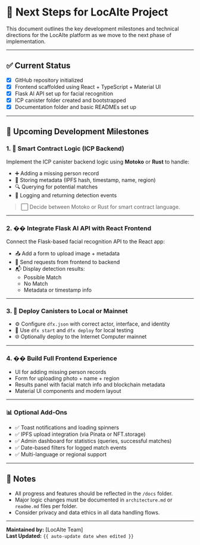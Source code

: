 # 🚀 Next Steps for LocAIte Project

This document outlines the key development milestones and technical directions for the LocAIte platform as we move to the next phase of implementation.

---

## ✅ Current Status

- [x] GitHub repository initialized
- [x] Frontend scaffolded using React + TypeScript + Material UI
- [x] Flask AI API set up for facial recognition
- [x] ICP canister folder created and bootstrapped
- [x] Documentation folder and basic READMEs set up

---

## 🔧 Upcoming Development Milestones

### 1. 🧠 Smart Contract Logic (ICP Backend)

Implement the ICP canister backend logic using **Motoko** or **Rust** to handle:

- ➕ Adding a missing person record
- 🧾 Storing metadata (IPFS hash, timestamp, name, region)
- 🔍 Querying for potential matches
- 📜 Logging and returning detection events

> ⬜ Decide between Motoko or Rust for smart contract language.

---

### 2. �� Integrate Flask AI API with React Frontend

Connect the Flask-based facial recognition API to the React app:

- 📤 Add a form to upload image + metadata
- 🔁 Send requests from frontend to backend
- 📬 Display detection results:  
  - Possible Match  
  - No Match  
  - Metadata or timestamp info

---

### 3. 🚀 Deploy Canisters to Local or Mainnet

- ⚙️ Configure `dfx.json` with correct actor, interface, and identity
- 🧪 Use `dfx start` and `dfx deploy` for local testing
- 🌐 Optionally deploy to the Internet Computer mainnet

---

### 4. ��️ Build Full Frontend Experience

- UI for adding missing person records
- Form for uploading photo + name + region
- Results panel with facial match info and blockchain metadata
- Material UI components and modern layout

---

### 📊 Optional Add-Ons

- ✅ Toast notifications and loading spinners
- ✅ IPFS upload integration (via Pinata or NFT.storage)
- ✅ Admin dashboard for statistics (queries, successful matches)
- ✅ Date-based filters for logged match events
- ✅ Multi-language or regional support

---

## 📌 Notes

- All progress and features should be reflected in the `/docs` folder.
- Major logic changes must be documented in `architecture.md` or `readme.md` files per folder.
- Consider privacy and data ethics in all data handling flows.

---

**Maintained by:** [LocAIte Team]  
**Last Updated:** `{{ auto-update date when edited }}`

